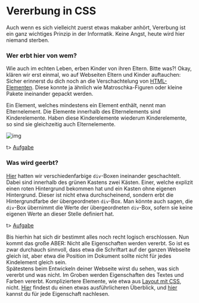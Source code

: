 # Vererbung in CSS

Auch wenn es sich vielleicht zuerst etwas makaber anhört, Vererbung ist ein ganz wichtiges Prinzip in der Informatik. Keine Angst, heute wird hier niemand sterben.

### Wer erbt hier von wem?

Wie auch im echten Leben, erben Kinder von ihren Eltern. Bitte was?! Okay, klären wir erst einmal, wo auf Webseiten Eltern und Kinder auftauchen: Sicher erinnerst du dich noch an die Verschachtelung von [HTML-Elementen](https://apps.wi-wissen.de/html-tutorial/04.html). Diese konnte ja ähnlich wie Matroschka-Figuren oder kleine Pakete ineinander gepackt werden.

Ein Element, welches mindestens ein Element enthält, nennt man Elternelement. Die Elemente innerhalb des Elternelements sind Kinderelemente. Haben diese Kinderelemente wiederum Kinderelemente, so sind sie gleichzeitig auch Elternelemente.

![img](img/08-1.png)

t> [Aufgabe](https://eule27.de/t/BZe4g)

### Was wird geerbt?

[Hier](https://apps.wi-wissen.de/html-css-js-editor/hFdr4) hatten wir verschiedenfarbige `div`-Boxen ineinander geschachtelt. Dabei sind innerhalb des grünen Kastens zwei Kästen. Einer, welche explizit einen roten Hintergrund bekommen hat und ein Kasten ohne eigenen Hintergrund. Dieser ist nicht etwa durchscheinend, sondern erbt die Hintergrundfarbe der übergeordneten `div`-Box. Man könnte auch sagen, die `div`-Box übernimmt die Werte der übergeordneten `div`-Box, sofern sie keine eigenen Werte an dieser Stelle definiert hat.

t> [Aufgabe](https://eule27.de/t/Zbn2J)

Bis hierhin hat sich dir bestimmt alles noch recht logisch erschlossen. 
Nun kommt das große ABER: Nicht alle Eigenschaften werden vererbt. So 
ist es zwar durchauch sinnvoll, dass etwa die Schriftart auf der ganzen 
Webseite gleich ist, aber etwa die Position im Dokument sollte nicht für
 jedes Kindelement gleich sein. 
​					
Spätestens beim Entwickeln deiner Webseite wirst du sehen, was 
sich vererbt und was nicht. Im Groben werden Eigenschaften des Textes 
und Farben vererbt. Kompliziertere Elemente, wie etwa aus [Layout mit CSS](https://apps.wi-wissen.de/html-tutorial/10.html), nicht. [Hier](http://www.thestyleworks.de/basics/inheritance.shtml) findest du einen etwas ausführlicheren Überblick, und [hier](https://developer.mozilla.org/en-US/docs/Web/CSS/Reference) kannst du für jede Eigenschaft nachlesen.
​				